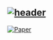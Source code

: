 [![header](https://capsule-render.vercel.app/api?type=rect&height=200&color=gradient&text=COVER%20-%20Vector%20Contrastive%20Learning&fontAlign=50&reversal=true&textBg=false&fontAlignY=40&fontSize=46&desc=For%20Pixel-Wise%20Pretraining%20In%20Medical%20Vision&descSize=40&descAlign=50&descAlignY=70)](https://arxiv.org/pdf/2506.20850)
---
[![Paper](https://img.shields.io/badge/CVPR-Conference-purple)](https://arxiv.org/abs/2506.20850)
